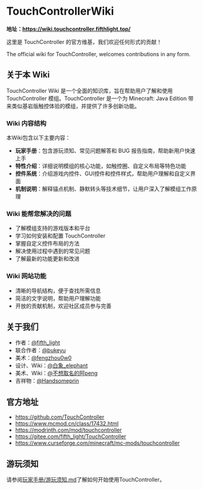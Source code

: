 # TouchControllerWiki

**地址：<https://wiki.touchcontroller.fifthlight.top/>**

这里是 TouchController 的官方维基，我们欢迎任何形式的贡献！

The official wiki for TouchController, welcomes contributions in any form.

## 关于本 Wiki

TouchController Wiki 是一个全面的知识库，旨在帮助用户了解和使用 TouchController 模组。TouchController 是一个为 Minecraft: Java Edition 带来类似基岩版触控体验的模组，并提供了许多创新功能。

### Wiki 内容结构

本Wiki包含以下主要内容：

- **玩家手册**：包含游玩须知、常见问题解答和 BUG 报告指南，帮助新用户快速上手
- **特性介绍**：详细说明模组的核心功能，如触控圈、自定义布局等特色功能
- **控件系统**：介绍游戏内控件、GUI控件和控件样式，帮助用户理解和自定义界面
- **机制说明**：解释锚点机制、静默转头等技术细节，让用户深入了解模组工作原理

### Wiki 能帮您解决的问题

- 了解模组支持的游戏版本和平台
- 学习如何安装和配置 TouchController
- 掌握自定义控件布局的方法
- 解决使用过程中遇到的常见问题
- 了解最新的功能更新和改进

### Wiki 网站功能

- 清晰的导航结构，便于查找所需信息
- 简洁的文字说明，帮助用户理解功能
- 开放的贡献机制，欢迎社区成员参与完善

## 关于我们

- 作者：[@fifth_light](https://www.mcmod.cn/author/33901.html)
- 联合作者：[@bukeyu](https://www.mcmod.cn/author/33945.html)
- 美术：[@fengzhou0w0](https://www.mcmod.cn/author/34100.html)
- 设计、Wiki：[@白象_elephant](https://www.mcmod.cn/author/33761.html)
- 美术、Wiki：[@不想取名的阿peng](https://www.mcmod.cn/author/34694.html)
- 吉祥物：[@Handsomeprin](https://www.mcmod.cn/author/34167.html)

## 官方地址

- <https://github.com/TouchController>
- <https://www.mcmod.cn/class/17432.html>
- <https://modrinth.com/mod/touchcontroller>
- <https://gitee.com/fifth_light/TouchController>
- <https://www.curseforge.com/minecraft/mc-mods/touchcontroller>

## 游玩须知

请参阅[玩家手册/游玩须知.md](玩家手册/游玩须知.md)了解如何开始使用TouchController。
